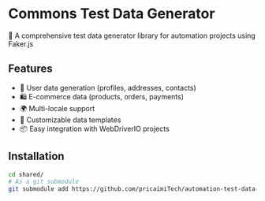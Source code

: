 # Commons Test Data Generator

🎲 A comprehensive test data generator library for automation projects using Faker.js

## Features

- 👤 User data generation (profiles, addresses, contacts)
- 🛍️ E-commerce data (products, orders, payments)
- 🌍 Multi-locale support
- 🔧 Customizable data templates
- 📦 Easy integration with WebDriverIO projects

## Installation

```bash
cd shared/
# As a git submodule
git submodule add https://github.com/pricaimiTech/automation-test-data-factory.git
```

